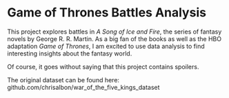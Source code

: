 # Game of Thrones Battles Analysis
This project explores battles in *A Song of Ice and Fire*, the series of fantasy novels by George R. R. Martin. As a big fan of the books as well as the HBO adaptation *Game of Thrones*, I am excited to use data analysis to find interesting insights about the fantasy world.

Of course, it goes without saying that this project contains spoilers.

The original dataset can be found here: github.com/chrisalbon/war_of_the_five_kings_dataset
